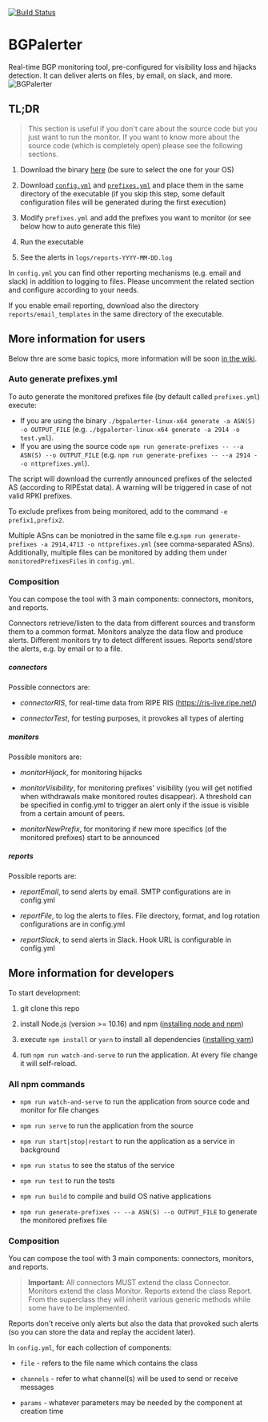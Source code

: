 [![Build Status](https://api.travis-ci.org/nttgin/bgpalerter.svg)](https://travis-ci.org/nttgin/bgpalerter)
# BGPalerter
Real-time BGP monitoring tool, pre-configured for visibility loss and hijacks detection.
It can deliver alerts on files, by email, on slack, and more.
![BGPalerter](https://massimocandela.com/img/bgpalerter_github_image.png)

## TL;DR
> This section is useful if you don't care about the source code but you just want to run the monitor.
If you want to know more about the source code (which is completely open) please see the following sections.

1. Download the binary [here](https://github.com/nttgin/BGPalerter/releases) (be sure to select the one for your OS)

2. Download [`config.yml`](https://raw.githubusercontent.com/nttgin/BGPalerter/master/config.yml) and [`prefixes.yml`](https://raw.githubusercontent.com/nttgin/BGPalerter/master/prefixes.yml) and place them in the same directory of the executable (if you skip this step, some default configuration files will be generated during the first execution)

3. Modify `prefixes.yml` and add the prefixes you want to monitor (or see below how to auto generate this file)

4. Run the executable

5. See the alerts in `logs/reports-YYYY-MM-DD.log`

In `config.yml` you can find other reporting mechanisms (e.g. email and slack) in addition to logging to files. 
Please uncomment the related section and configure according to your needs.

If you enable email reporting, download also the directory `reports/email_templates` in the same directory of the executable.


## More information for users
Below thre are some basic topics, more information will be soon [in the wiki](https://github.com/nttgin/BGPalerter/wiki).

### Auto generate prefixes.yml
To auto generate the monitored prefixes file (by default called `prefixes.yml`) execute:
* If you are using the binary `./bgpalerter-linux-x64 generate -a ASN(S) -o OUTPUT_FILE` (e.g. `./bgpalerter-linux-x64 generate -a 2914 -o test.yml`).
* If you are using the source code `npm run generate-prefixes -- --a ASN(S) --o OUTPUT_FILE` (e.g. `npm run generate-prefixes -- --a 2914 --o nttprefixes.yml`).

The script will download the currently announced prefixes of the selected AS (according to RIPEstat data). A warning will be triggered in case of not valid RPKI prefixes.

To exclude prefixes from being monitored, add to the command `-e prefix1,prefix2`.

Multiple ASns can be moniotred in the same file e.g.`npm run generate-prefixes -a 2914,4713 -o nttprefixes.yml` (see comma-separated ASns). Additionally, multiple files can be monitored by adding them under `monitoredPrefixesFiles` in `config.yml`.

### Composition

You can compose the tool with 3 main components: connectors, monitors, and reports.

Connectors retrieve/listen to the data from different sources and transform them to a common format.
Monitors analyze the data flow and produce alerts. Different monitors try to detect different issues.
Reports send/store the alerts, e.g. by email or to a file.

##### connectors

Possible connectors are:

* _connectorRIS_, for real-time data from RIPE RIS (https://ris-live.ripe.net/)

* _connectorTest_, for testing purposes, it provokes all types of alerting

##### monitors

Possible monitors are:

* _monitorHijack_, for monitoring hijacks

* _monitorVisibility_, for monitoring prefixes' visibility (you will get notified when withdrawals make monitored routes disappear). A threshold can be specified in config.yml to trigger an alert only if the issue is visible from a certain amount of peers.

* _monitorNewPrefix_, for monitoring if new more specifics (of the monitored prefixes) start to be announced

##### reports

Possible reports are:

* _reportEmail_, to send alerts by email. SMTP configurations are in config.yml

* _reportFile_, to log the alerts to files. File directory, format, and log rotation configurations are in config.yml

* _reportSlack_, to send alerts in Slack. Hook URL is configurable in config.yml


## More information for developers

To start development:

1. git clone this repo

2. install Node.js (version >= 10.16) and npm ([installing node and npm](https://nodejs.org/en/download/))

3. execute `npm install` or `yarn` to install all dependencies ([installing yarn](https://yarnpkg.com/lang/en/docs/install))

4. run `npm run watch-and-serve` to run the application. At every file change it will self-reload.

### All npm commands

* `npm run watch-and-serve` to run the application from source code and monitor for file changes

* `npm run serve` to run the application from the source

* `npm run start|stop|restart` to run the application as a service in background

* `npm run status` to see the status of the service

* `npm run test` to run the tests

* `npm run build` to compile and build OS native applications

* `npm run generate-prefixes -- --a ASN(S) --o OUTPUT_FILE` to generate the monitored prefixes file

### Composition

You can compose the tool with 3 main components: connectors, monitors, and reports.

> **Important:**
All connectors MUST extend the class Connector. Monitors extend the class Monitor. Reports extend the class Report.
From the superclass they will inherit various generic methods while some have to be implemented.

Reports don't receive only alerts but also the data that provoked such alerts (so you can store the data and replay the accident later).

In `config.yml`, for each collection of components:

* `file` - refers to the file name which contains the class

* `channels` - refer to what channel(s) will be used to send or receive messages

* `params` - whatever parameters may be needed by the component at creation time




